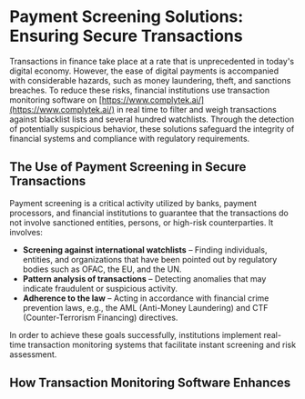 # **Payment Screening Solutions: Ensuring Secure Transactions**

Transactions in finance take place at a rate that is unprecedented in today's digital economy. However, the ease of digital payments is accompanied with considerable hazards, such as money laundering, theft, and sanctions breaches. To reduce these risks, financial institutions use transaction monitoring software on [https://www.complytek.ai/](https://www.complytek.ai/) in real time to filter and weigh transactions against blacklist lists and several hundred watchlists. Through the detection of potentially suspicious behavior, these solutions safeguard the integrity of financial systems and compliance with regulatory requirements.

## **The Use of Payment Screening in Secure Transactions**

Payment screening is a critical activity utilized by banks, payment processors, and financial institutions to guarantee that the transactions do not involve sanctioned entities, persons, or high-risk counterparties. It involves:

- **Screening against international watchlists** – Finding individuals, entities, and organizations that have been pointed out by regulatory bodies such as OFAC, the EU, and the UN.
- **Pattern analysis of transactions** – Detecting anomalies that may indicate fraudulent or suspicious activity.
- **Adherence to the law** – Acting in accordance with financial crime prevention laws, e.g., the AML (Anti-Money Laundering) and CTF (Counter-Terrorism Financing) directives.

In order to achieve these goals successfully, institutions implement real-time transaction monitoring systems that facilitate instant screening and risk assessment.

## **How Transaction Monitoring Software Enhances Security**

Transaction monitoring software programmatically evaluates payments to scan for compliance with global regulatory mandates. Following is how it works:

- **Data Collection** – The application gathers transactional data, including sender and recipient details, payment amount, and geographical locations.
- **Watchlist Screening** – It cross-checks transaction data with government-issued sanction lists, politically exposed persons (PEP) lists, and internal risk lists.
- **Risk Scoring** – Depending on how likely a transaction is to be fraudulent, the software, aided by artificial intelligence and machine learning algorithms, gives a risk score to each transaction.
- **Flagging Suspicious Transactions** – High-risk transactions are flagged for further investigation, and alerts are sent to the compliance officers.
- **Case Management and Reporting** – Compliance teams can investigate alerted transactions, document findings, and submit regulatory reports as required.

## **Key Characteristics of Successful Transaction Monitoring Solutions**

To promote maximum efficiency and safety, transaction monitoring systems incorporate a number of functionalities to make detection and management of suspicious activity easier.

| **Feature** | **Functionality** |
| --- | --- |
| **Real-time Screening** | Screens transactions against global and internal watchlists in real time. |
| **AI-Based Risk Assessment** | Uses machine learning to detect suspicious patterns. |
| **Automated Alerts** | Alert compliance teams to high-risk transactions. |
| **Customizable Rules** | Allows institutions to set thresholds based on their risk appetite. |
| **Regulatory Reporting** | Generates reports to fulfill AML, CTF, and other financial regulatory requirements. |

With these capabilities, banks and other financial institutions can reduce false positives without sacrificing risk management.

## **Challenges in Adopting Transaction Monitoring Software**

Though transaction monitoring solutions provide many advantages, their implementation is accompanied by some challenges, such as:

- **Data Overload** – Large volumes of transactions can generate an extremely high volume of alerts, which can cause inefficiencies.
- **False Positives** – Excessive false alerts can waste valuable resources and stall legitimate transactions.
- **Regulatory Complexity** – Compliance requirements vary across jurisdictions, and it is difficult to maintain a uniform monitoring approach.
- **Integration with Legacy Systems** – Some banks struggle with integrating next-generation monitoring tools with their legacy banking systems.

## **Future Trends in Transaction Monitoring**

The evolution of payment screening technology is driven by AI, big data analytics, and automation. Some trends that are shaping the future of transaction monitoring solutions include:

- **AI-Driven Predictive Analysis** – Sophisticated algorithms will assist with improved fraud detection and reduced false positives.
- **Blockchain Integration** – More transparency in transactions through decentralized ledgers.
- **Behavioral Analytics** – Advanced profiling techniques to identify suspicious behavior patterns.
- **Real-time Regulatory Updates** – Sanction list updates are automated for real-time compliance adaptation.

As technology evolves, transaction monitoring will get more sophisticated, delivering greater accuracy and velocity.

## **FAQs**

### **What is transaction monitoring software?**

Transaction monitoring software is a software application that is used by banks and other financial institutions to detect and prevent fraud by passing the transactions through regulatory watchlists and sanctions lists.

### **How is real-time transaction monitoring carried out?**

Real-time transaction monitoring continuously assesses payment data, identifying suspicious transactions at the moment they take place and sending them for further examination.

### **Why is payment screening necessary?**

Payment screening is needed to prevent financial crimes such as money laundering, fraud, and terrorism financing, and to align transactions with international standards.

### **What are the challenges for financial institutions in transaction monitoring?**

Challenges range from managing high volumes of alerts, reducing false positives, meeting stringent regulations, and balancing new monitoring systems with legacy banking system infrastructure.

### **How can AI improve transaction monitoring solutions?**

AI takes transaction monitoring to the next level by detecting patterns in transactional data, anticipating fraud risk, and minimizing false warnings, making it more precise and effective.

## **Conclusion**

As the amount of payments made online rises, it has grown increasingly important to guarantee secure payments via effective screening systems. Transaction monitoring software is a crucial line of defenses for financial institutions in order to minimize fraud, ensure regulatory compliance, and protect consumers from financial crimes. Advanced monitoring technologies enable organizations to detect and avert risks in immediate terms, making the world of global financial transactions a safer place.
